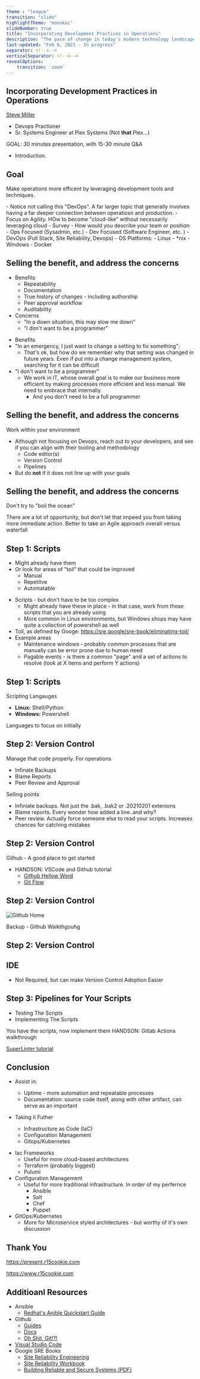```yaml
---
theme : "league"
transition: "slide"
highlightTheme: "monokai"
slideNumber: true
title: "Incorporating Development Practices in Operations"
description: "The pace of change in today's modern technology landscape can make meeting business expectations difficult.   Various tools and processes will be presented to help increase the ability for operations to meet those expectations while also maintaining availability and compliance targets."
last-updated: "Feb 6, 2021 - In progress"
separator: <!--s-->
verticalSeparator: <!--v-->
revealOptions:
    transition: 'zoom'
---
```


## Incorporating Development Practices in Operations

 [Steve Miller](https://www.r15cookie.com) 

- Devops Practioner
- Sr. Systems Engineer at Plex Systems (Not **that** Plex...)

<aside class="notes">

GOAL: 30 minutes presentation, with 15-30 minute Q&A

- Introduction.

</aside>

<!--s-->

## Goal

Make operations more efficent by leveraging development tools and techniques.

<aside class="notes">
  - Notice not calling this "DevOps".  A far larger topic that generally involves having a far deeper connection between operatiosn and production.
    - Focus on Agility.  HOw to become "cloud-like" without necessarily leveraging cloud
  - Survey
    - How would you describe your team or position:
      - Ops Focused (Sysadmin, etc.)
      - Dev Focused (Software Engineer, etc. )
      - DevOps (Full Stack, Site Reliability, Devops)
    - OS Platforms:
      - Linux
      - *nix
      - Windows
      - Docker

</aside>

<!--s-->

## Selling the benefit, and address the concerns

- Benefits
  - Repeatability
  - Documentation
  - True history of changes - including authorship
  - Peer approval workflow
  - Auditability
- Concerns
  - "In a down situation, this may slow me down"
  - "I don't want to be a programmer"

<aside class="notes">

- Benefits
- "In an emergency, I just want to change a setting to fix something": 
  - That's ok, but how do we remember why that setting was changed in future years.   Even if put into a change management system, searching for it can be difficult
- "I don't want to be a programmer"
  - We work in IT, whose overall goal is to make our business more efficient by making processes more efficient and less manual.   We need to embrace that internally. 
    - And you don't need to be a full programmer

</aside>

<!--v-->

## Selling the benefit, and address the concerns

Work within your environment

<aside class="notes">

- Although not focusing on Devops, reach out to your developers, and see if you can align with their tooling and methodology
  - Code editor(s)
  - Version Control
  - Pipelines
- But do **not** if it does not line up with your goals

</notes>

<!--v-->

## Selling the benefit, and address the concerns

Don't try to "boil the ocean"

<aside class="notes">
There are a lot of opportunity, but don't let that impeed you from taking more immediate action.  Better to take an Agile approach overall versus waterfall
</aside>

<!--s-->


## Step 1: Scripts

- Might already have them
- Or look for areas of "toil" that could be improved
  - Manual
  - Repetitve
  - Automatable

<aside class="notes">

- Scripts - but don't have to be too complex
  - Might already have these in place - in that case, work from those scripts that you are already using
  - More common in Linux environments, but Windows shops may have quite a collection of powershell as well
- Toil, as defined by Googe:  <https://sre.google/sre-book/eliminating-toil/>
- Example areas
  - Maintenance windows - probably common processes that are manually can be error prone due to human need
  - Pagable events - is there a common "page" and a set of actions to resolve (look at X items and perform Y actions)

</aside>

<!--v-->

## Step 1: Scripts

Scripting Langauges

- **Linux:** Shell/Python
- **Windows:** Powershell

<aside class="notes">

Languages to focus on initially

</aside>

<!--s-->

## Step 2: Version Control

Manage that code properly.  For operations

- Infinate Backups
- Blame Reports
- Peer Review and Approval

<aside class="notes">

Selling points

- Infiniate backups.  Not just the .bak, .bak2 or .20210201 extenions
- Blame reports.  Every wonder how added a line..and why?
- Peer review.  Actually force someone else to read your scripts.  Increases chances for catching mistakes

</aside>

<!--v-->

## Step 2: Version Control

Github - A good place to get started

<aside class="notes">

- HANDSON: VSCode and Github tutorial
  - [Github Hellow Word](https://guides.github.com/activities/hello-world/)
  - [Git Flow](https://guides.github.com/introduction/flow/)


</aside>

<!--v-->

## Step 2: Version Control


![Github Home](dev-tooling-for-ops/github-home.png)

<aside class="notes">

Backup - Github Walkthgouhg

</aside>


<!--s-->

## Step 2: Version Control

## IDE 

- Not Required, but can make Version Control Adoption Easier


<!--s-->

## Step 3: Pipelines for Your Scripts

- Testing The Scripts
- Implementing The Scripts

<aside class="notes">

You have the scripts, now implement them
HANDSON: Gitlab Actions walkthrough

[SuperLinter tutorial](https://docs.github.com/en/actions/quickstart)

</aside>



<!--s-->
## Conclusion

- Assist in:
  - Uptime - more automation and repeatable processes
  - Documentation: source code itself, along with other artifact, can serve as an important 

- Taking it Futher
  - Infrastructure as Code (IaC)
  - Configuration Management
  - Gitops/Kubernetes

<aside class="notes">

- Iac Frameworks
  - Useful for more cloud-based architectures
  - Terraform (probably biggest)
  - Pulumi
- Configuration Management
  - Useful for more traditional infrastructure.  In order of my perfernce
    - Ansible
    - Salt
    - Chef
    - Puppet
- GitOps/Kubernetes
  - More for Microservice styled architectures - but worthy of it's own discussion

</aside>

<!--s-->

## Thank You

<https://present.r15cookie.com>

<https://www.r15cookie.com>

<!--v-->

## Additioanl Resources

- Ansible
  - [Redhat's Anible Quickstart Guide](https://www.redhat.com/sysadmin/ansible-quick-start)
- Github
  - [Guides](https://guides.github.com/)
  - [Docs](https://docs.github.com/en)
  - [Oh Shit, Git!?!](https://ohshitgit.com/)
- [Visual Studio Code](https://code.visualstudio.com/)
- Google SRE Books
  - [Site Reliability Engineering](https://sre.google/sre-book/table-of-contents/)
  - [Site Reliability Workbook](https://sre.google/workbook/table-of-contents/)
  - [Building Reliable and Secure Systems (PDF)](https://static.googleusercontent.com/media/sre.google/en//static/pdf/building_secure_and_reliable_systems.pdf)
